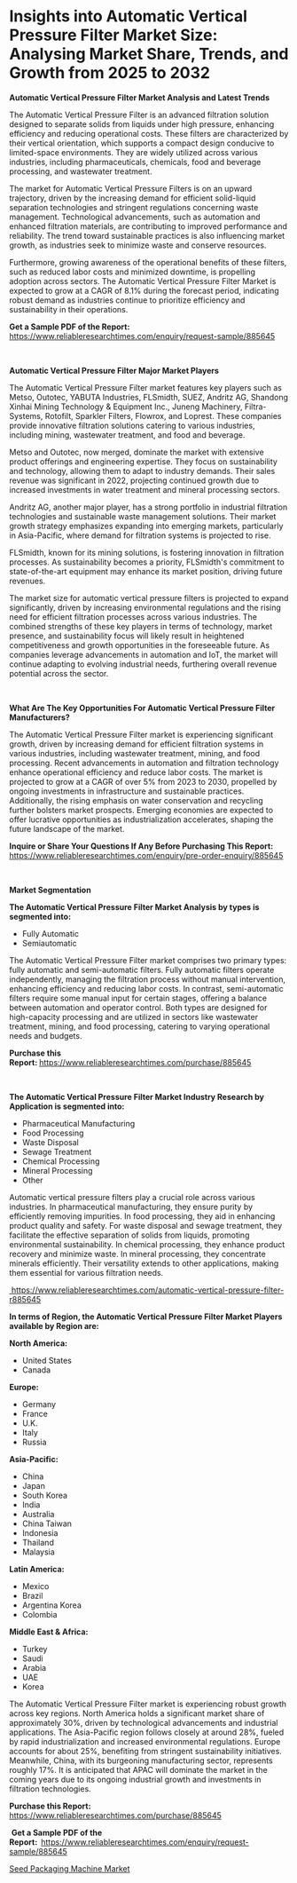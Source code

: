 <p><h1>Insights into Automatic Vertical Pressure Filter Market Size: Analysing Market Share, Trends, and Growth from 2025 to 2032</h1></p><p><strong>Automatic Vertical Pressure Filter Market Analysis and Latest Trends</strong></p>
<p><p>The Automatic Vertical Pressure Filter is an advanced filtration solution designed to separate solids from liquids under high pressure, enhancing efficiency and reducing operational costs. These filters are characterized by their vertical orientation, which supports a compact design conducive to limited-space environments. They are widely utilized across various industries, including pharmaceuticals, chemicals, food and beverage processing, and wastewater treatment.</p><p>The market for Automatic Vertical Pressure Filters is on an upward trajectory, driven by the increasing demand for efficient solid-liquid separation technologies and stringent regulations concerning waste management. Technological advancements, such as automation and enhanced filtration materials, are contributing to improved performance and reliability. The trend toward sustainable practices is also influencing market growth, as industries seek to minimize waste and conserve resources.</p><p>Furthermore, growing awareness of the operational benefits of these filters, such as reduced labor costs and minimized downtime, is propelling adoption across sectors. The Automatic Vertical Pressure Filter Market is expected to grow at a CAGR of 8.1% during the forecast period, indicating robust demand as industries continue to prioritize efficiency and sustainability in their operations.</p></p>
<p><strong>Get a Sample PDF of the Report:&nbsp;</strong> <a href="https://www.reliableresearchtimes.com/enquiry/request-sample/885645?utm_campaign=2204&utm_medium=2&utm_source=Github&utm_content=ia&utm_term=20022025&utm_id=automatic-vertical-pressure-filter">https://www.reliableresearchtimes.com/enquiry/request-sample/885645</a></p>
<p>&nbsp;</p>
<p><strong>Automatic Vertical Pressure Filter Major Market Players</strong></p>
<p><p>The Automatic Vertical Pressure Filter market features key players such as Metso, Outotec, YABUTA Industries, FLSmidth, SUEZ, Andritz AG, Shandong Xinhai Mining Technology & Equipment Inc., Juneng Machinery, Filtra-Systems, Rotofilt, Sparkler Filters, Flowrox, and Loprest. These companies provide innovative filtration solutions catering to various industries, including mining, wastewater treatment, and food and beverage.</p><p>Metso and Outotec, now merged, dominate the market with extensive product offerings and engineering expertise. They focus on sustainability and technology, allowing them to adapt to industry demands. Their sales revenue was significant in 2022, projecting continued growth due to increased investments in water treatment and mineral processing sectors.</p><p>Andritz AG, another major player, has a strong portfolio in industrial filtration technologies and sustainable waste management solutions. Their market growth strategy emphasizes expanding into emerging markets, particularly in Asia-Pacific, where demand for filtration systems is projected to rise.</p><p>FLSmidth, known for its mining solutions, is fostering innovation in filtration processes. As sustainability becomes a priority, FLSmidth's commitment to state-of-the-art equipment may enhance its market position, driving future revenues.</p><p>The market size for automatic vertical pressure filters is projected to expand significantly, driven by increasing environmental regulations and the rising need for efficient filtration processes across various industries. The combined strengths of these key players in terms of technology, market presence, and sustainability focus will likely result in heightened competitiveness and growth opportunities in the foreseeable future. As companies leverage advancements in automation and IoT, the market will continue adapting to evolving industrial needs, furthering overall revenue potential across the sector.</p></p>
<p>&nbsp;</p>
<p><strong>What Are The Key Opportunities For Automatic Vertical Pressure Filter Manufacturers?</strong></p>
<p><p>The Automatic Vertical Pressure Filter market is experiencing significant growth, driven by increasing demand for efficient filtration systems in various industries, including wastewater treatment, mining, and food processing. Recent advancements in automation and filtration technology enhance operational efficiency and reduce labor costs. The market is projected to grow at a CAGR of over 5% from 2023 to 2030, propelled by ongoing investments in infrastructure and sustainable practices. Additionally, the rising emphasis on water conservation and recycling further bolsters market prospects. Emerging economies are expected to offer lucrative opportunities as industrialization accelerates, shaping the future landscape of the market.</p></p>
<p><strong>Inquire or Share Your Questions If Any Before Purchasing This Report:</strong> <a href="https://www.reliableresearchtimes.com/enquiry/pre-order-enquiry/885645?utm_campaign=2204&utm_medium=2&utm_source=Github&utm_content=ia&utm_term=20022025&utm_id=automatic-vertical-pressure-filter">https://www.reliableresearchtimes.com/enquiry/pre-order-enquiry/885645</a></p>
<p>&nbsp;</p>
<p><strong>Market Segmentation</strong></p>
<p><strong>The Automatic Vertical Pressure Filter Market Analysis by types is segmented into:</strong></p>
<p><ul><li>Fully Automatic</li><li>Semiautomatic</li></ul></p>
<p><p>The Automatic Vertical Pressure Filter market comprises two primary types: fully automatic and semi-automatic filters. Fully automatic filters operate independently, managing the filtration process without manual intervention, enhancing efficiency and reducing labor costs. In contrast, semi-automatic filters require some manual input for certain stages, offering a balance between automation and operator control. Both types are designed for high-capacity processing and are utilized in sectors like wastewater treatment, mining, and food processing, catering to varying operational needs and budgets.</p></p>
<p><strong>Purchase this Report:&nbsp;</strong><a href="https://www.reliableresearchtimes.com/purchase/885645?utm_campaign=2204&utm_medium=2&utm_source=Github&utm_content=ia&utm_term=20022025&utm_id=automatic-vertical-pressure-filter">https://www.reliableresearchtimes.com/purchase/885645</a></p>
<p>&nbsp;</p>
<p><strong>The Automatic Vertical Pressure Filter Market Industry Research by Application is segmented into:</strong></p>
<p><ul><li>Pharmaceutical Manufacturing</li><li>Food Processing</li><li>Waste Disposal</li><li>Sewage Treatment</li><li>Chemical Processing</li><li>Mineral Processing</li><li>Other</li></ul></p>
<p><p>Automatic vertical pressure filters play a crucial role across various industries. In pharmaceutical manufacturing, they ensure purity by efficiently removing impurities. In food processing, they aid in enhancing product quality and safety. For waste disposal and sewage treatment, they facilitate the effective separation of solids from liquids, promoting environmental sustainability. In chemical processing, they enhance product recovery and minimize waste. In mineral processing, they concentrate minerals efficiently. Their versatility extends to other applications, making them essential for various filtration needs.</p></p>
<p><a href="https://www.reliableresearchtimes.com/automatic-vertical-pressure-filter-r885645?utm_campaign=2204&utm_medium=2&utm_source=Github&utm_content=ia&utm_term=20022025&utm_id=automatic-vertical-pressure-filter">&nbsp;https://www.reliableresearchtimes.com/automatic-vertical-pressure-filter-r885645</a></p>
<p><strong>In terms of Region, the Automatic Vertical Pressure Filter Market Players available by Region are:</strong></p>
<p>
    <p> <strong> North America: </strong>
        <ul>
            <li>United States</li>
            <li>Canada</li>
        </ul>
        </p> 
    <p> <strong> Europe: </strong>
        <ul>
            <li>Germany</li>
            <li>France</li>
            <li>U.K.</li>
            <li>Italy</li>
            <li>Russia</li>
        </ul>
        </p> 
    <p> <strong> Asia-Pacific: </strong>
        <ul>
            <li>China</li>
            <li>Japan</li>
            <li>South Korea</li>
            <li>India</li>
            <li>Australia</li>
            <li>China Taiwan</li>
            <li>Indonesia</li>
            <li>Thailand</li>
            <li>Malaysia</li>
        </ul>
        </p> 
    <p> <strong> Latin America: </strong>
        <ul>
            <li>Mexico</li>
            <li>Brazil</li>
            <li>Argentina Korea</li>
            <li>Colombia</li>
        </ul>
        </p> 
    <p> <strong> Middle East & Africa: </strong>
        <ul>
            <li>Turkey</li>
            <li>Saudi</li>
            <li>Arabia</li>
            <li>UAE</li>
            <li>Korea</li>
        </ul>
    </p>
    </p>
<p><p>The Automatic Vertical Pressure Filter market is experiencing robust growth across key regions. North America holds a significant market share of approximately 30%, driven by technological advancements and industrial applications. The Asia-Pacific region follows closely at around 28%, fueled by rapid industrialization and increased environmental regulations. Europe accounts for about 25%, benefiting from stringent sustainability initiatives. Meanwhile, China, with its burgeoning manufacturing sector, represents roughly 17%. It is anticipated that APAC will dominate the market in the coming years due to its ongoing industrial growth and investments in filtration technologies.</p></p>
<p><strong>Purchase this Report: </strong><a href="https://www.reliableresearchtimes.com/purchase/885645?utm_campaign=2204&utm_medium=2&utm_source=Github&utm_content=ia&utm_term=20022025&utm_id=automatic-vertical-pressure-filter">https://www.reliableresearchtimes.com/purchase/885645</a></p>
<p>&nbsp;<strong>Get a Sample PDF of the Report:&nbsp;&nbsp;</strong><a href="https://www.reliableresearchtimes.com/enquiry/request-sample/885645?utm_campaign=2204&utm_medium=2&utm_source=Github&utm_content=ia&utm_term=20022025&utm_id=automatic-vertical-pressure-filter">https://www.reliableresearchtimes.com/enquiry/request-sample/885645</a></p>
<p><strong></strong></p>
<p><p><a href="https://github.com/tambraunrue691969/Market-Research-Report-List-1/blob/main/seed-packaging-machine-market.md?utm_campaign=2204&utm_medium=2&utm_source=Github&utm_content=ia&utm_term=20022025&utm_id=automatic-vertical-pressure-filter">Seed Packaging Machine Market</a></p></p>